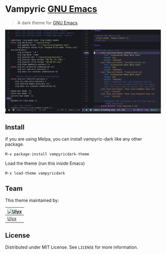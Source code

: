 # Vampyric [GNU Emacs](https://www.gnu.org/software/emacs/)

> A dark theme for [GNU Emacs](https://www.gnu.org/software/emacs/).

![Screenshot](./screenshot.png)

## Install
If you are using Melpa, you can install vampyric-dark like any other package.

`M-x package-install vampyricdark-theme`

Load the theme (run this inside Emacs)

`M-x load-theme vampyricdark`

## Team

This theme maintained by:

[![Uiyx](https://github.com/Uiyx.png?size=100)](https://github.com/Uiyx) |
--- |
[Uiyx](https://github.com/Uiyx) |

## License

Distributed under MIT License. See `LICENSE` for more information.
